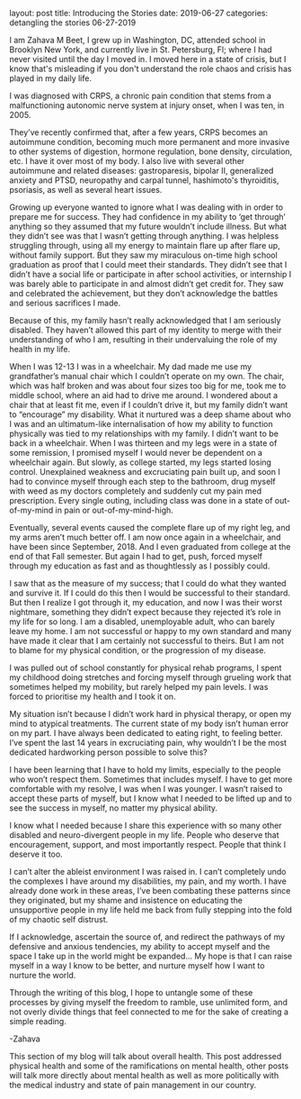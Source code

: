 layout: post
title: Introducing the Stories 
date: 2019-06-27 
categories: detangling the stories
06-27-2019

I am Zahava M Beet, I grew up in Washington, DC, attended school in Brooklyn New York, and currently live in St. Petersburg, Fl; where I had never visited until the day I moved in. I moved here in a state of crisis, but I know that's misleading if you don't understand the role chaos and crisis has played in my daily life. 

I was diagnosed with CRPS, a chronic pain condition that stems from a malfunctioning autonomic nerve system at injury onset, when I was ten, in 2005. 

They’ve recently confirmed that, after a few years, CRPS becomes an autoimmune condition, becoming much more permanent and more invasive to other systems of digestion, hormone regulation, bone density, circulation, etc. I have it over most of my body. I also live with several other autoimmune and related diseases: gastroparesis, bipolar II, generalized anxiety and PTSD, neuropathy and carpal tunnel, hashimoto's thyroiditis, psoriasis, as well as several heart issues.

Growing up everyone wanted to ignore what I was dealing with in order to prepare me for success. They had confidence in my ability to ‘get through’ anything so they assumed that my future wouldn’t include illness. But what they didn’t see was that I wasn’t getting through anything. I was helpless struggling through, using all my energy to maintain flare up after flare up, without family support. But they saw my miraculous on-time high school graduation as proof that I could meet their standards. They didn’t see that I didn’t have a social life or participate in after school activities, or internship I was barely able to participate in and almost didn’t get credit for. They saw and celebrated the achievement, but they don’t acknowledge the battles and serious sacrifices I made. 

Because of this, my family hasn’t really acknowledged that I am seriously disabled. They haven’t allowed this part of my identity to merge with their understanding of who I am, resulting in their undervaluing the role of my health in my life. 

When I was 12-13 I was in a wheelchair. My dad made me use my grandfather’s manual chair which I couldn’t operate on my own. The chair, which was half broken and was about four sizes too big for me, took me to middle school, where an aid had to drive me around. I wondered about a chair that at least fit me, even if I couldn’t drive it, but my family didn’t want to “encourage” my disability. What it nurtured was a deep shame about who I was and an ultimatum-like internalisation of how my ability to function physically was tied to my relationships with my family. I didn’t want to be back in a wheelchair. When I was thirteen and my legs were in a state of some remission, I promised myself I would never be dependent on a wheelchair again. But slowly, as college started, my legs started losing control. Unexplained weakness and excruciating pain built up, and soon I had to convince myself through each step to the bathroom, drug myself with weed as my doctors completely and suddenly cut my pain med prescription.  Every single outing, including class was done in a state of out-of-my-mind in pain or out-of-my-mind-high. 

Eventually, several events caused the complete flare up of my right leg, and my arms aren’t much better off. I am now once again in a wheelchair, and have been since September, 2018. And I even graduated from college at the end of that Fall semester. But again I had to get, push, forced myself through my education as fast and as thoughtlessly as I possibly could. 

I saw that as the measure of my success; that I could do what they wanted and survive it. If I could do this then I would be successful to their standard. But then I realize I got through it, my education, and now I was their worst nightmare, something they didn’t expect because they rejected it’s role in my life for so long. I am a disabled, unemployable adult, who can barely leave my home. I am not successful or happy to my own standard and many have made it clear that I am certainly not successful to theirs. But I am not to blame for my physical condition, or the progression of my disease. 

I was pulled out of school constantly for physical rehab programs, I spent my childhood doing stretches and forcing myself through grueling work that sometimes helped my mobility, but rarely helped my pain levels. I was forced to prioritise my health and I took it on. 

My situation isn’t because I didn’t work hard in physical therapy, or open my mind to atypical treatments. The current state of my body isn’t human error on my part. I have always been dedicated to eating right, to feeling better. I’ve spent the last 14 years in excruciating pain, why wouldn’t I be the most dedicated hardworking person possible to solve this? 

I have been learning that I have to hold my limits, especially to the people who won’t respect them. Sometimes that includes myself. I have to get more comfortable with my resolve, I was when I was younger. I wasn’t raised to accept these parts of myself, but I know what I needed to be lifted up and to see the success in myself, no matter my physical ability. 

I know what I needed because I share this experience with so many other disabled and neuro-divergent people in my life. People who deserve that encouragement, support, and most importantly respect. People that think I deserve it too.

I can’t alter the ableist environment I was raised in. I can’t completely undo the complexes I have around my disabilities, my pain, and my worth. I have already done work in these areas, I’ve been combating these patterns since they originated, but my shame and insistence on educating the unsupportive people in my life held me back from fully stepping into the fold of my chaotic self distrust. 

If I acknowledge, ascertain the source of, and redirect the pathways of my defensive and anxious tendencies, my ability to accept myself and the space I take up in the world might be expanded…
My hope is that I can raise myself in a way I know to be better, and nurture myself how I want to nurture the world.

Through the writing of this blog, I hope to untangle some of these processes by giving myself the freedom to ramble, use unlimited form, and not overly divide things that feel connected to me for the sake of creating a simple reading.


-Zahava 



This section of my blog will talk about overall health. This post addressed physical health and some of the ramifications on mental health, other posts will talk more directly about mental health as well as more politically with the medical industry and state of pain management in our country. 

